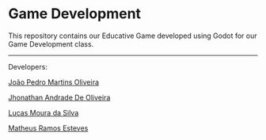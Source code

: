 # Game Development

This repository contains our Educative Game developed using Godot for our Game Development class.

---
Developers:

[João Pedro Martins Oliveira](https://github.com/joao-zip)

[Jhonathan Andrade De Oliveira](https://github.com/jonathan164)

[Lucas Moura da Silva](https://github.com/lucasmsilva-unifesp)

[Matheus Ramos Esteves](https://github.com/Esteves31)
